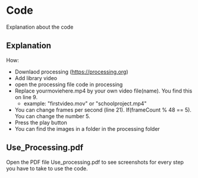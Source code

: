# Code 

Explanation about the code 

## Explanation

How: 
- Downlaod processing (https://processing.org) 
- Add library video
- open the processing file code in processing 
- Replace yourmoviehere.mp4 by your own video file(name). You find this on line 9. 
  - example: "firstvideo.mov" or "schoolproject.mp4" 
- You can change frames per second (line 21). If(frameCount % 48 == 5). You can change the number 5. 
- Press the play button 
- You can find the images in a folder in the processing folder

## Use_Processing.pdf
Open the PDF file Use_processing.pdf to see screenshots for every step you have to take to use the code. 
